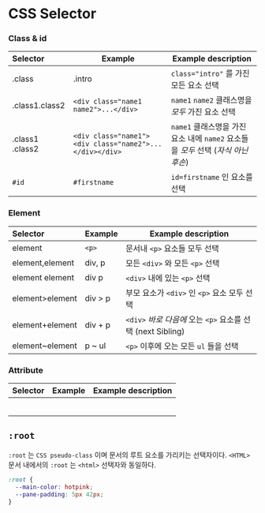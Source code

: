 # CSS Selector

### Class & id

| Selector        | Example                                                 | Example description                                          |
| :-------------- | ------------------------------------------------------- | ------------------------------------------------------------ |
| .class          | .intro                                                  | `class="intro"` 를 가진 모든 요소 선택                       |
| .class1.class2  | `<div class="name1 name2">...</div>`                    | `name1` `name2` 클래스명을 *모두* 가진 요소 선택             |
| .class1 .class2 | `<div class="name1"><div class="name2">...</div></div>` | `name1` 클래스명을 가진 요소 내에  `name2` 요소들을 *모두* 선택 (*자식 아닌 후손*) |
| `#id`           | `#firstname`                                            | `id=firstname` 인 요소를 선택                                |



### Element

| Selector        | Example | Example description                                         |
| :-------------- | ------- | ----------------------------------------------------------- |
| element         | `<p>`   | 문서내 `<p>` 요소들 모두 선택                               |
| element,element | div, p  | 모든 `<div>`  와 모든 `<p>` 선택                            |
| element element | div p   | `<div>` 내에 있는 `<p>` 선택                                |
| element>element | div > p | 부모 요소가 `<div>` 인  `<p>` 요소 모두 선택                |
| element+element | div + p | `<div>` *바로 다음에* 오는 `<p>` 요소를 선택 (next Sibling) |
| element~element | p ~ ul  | `<p>` 이후에 오는 모든 `ul` 들을 선택                       |



### Attribute

| Selector | Example | Example description |
| :------- | ------- | ------------------- |
|          |         |                     |
|          |         |                     |
|          |         |                     |
|          |         |                     |
|          |         |                     |
|          |         |                     |



## `:root`

`:root` 는 `CSS pseudo-class` 이며 문서의 루트 요소를 가리키는 선택자이다. `<HTML>` 문서 내에서의 `:root` 는 `<html>` 선택자와 동일하다.

```css
:root {
  --main-color: hotpink;
  --pane-padding: 5px 42px;
}
```

